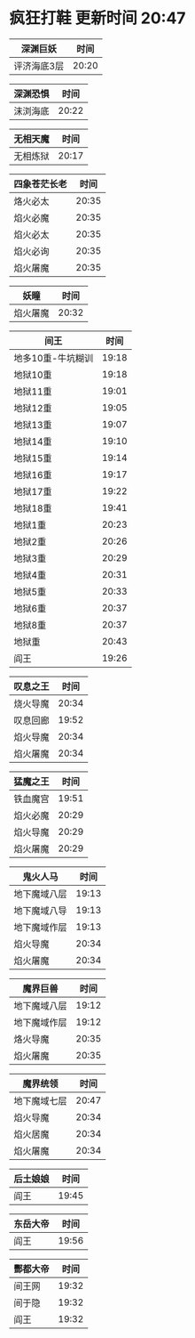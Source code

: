 # 疯狂打鞋 更新时间 20:47

| 深渊巨妖   | 时间    |
|--------|-------|
| 评济海底3层 | 20:20 |

| 深渊恐惧   | 时间    |
|--------|-------|
| 沫浏海底 | 20:22 |

| 无相天魔   | 时间    |
|--------|-------|
| 无相炼狱 | 20:17 |

| 四象苍茫长老   | 时间    |
|--------|-------|
| 烙火必太 | 20:35 |
| 焰火必魔 | 20:35 |
| 焰火必太 | 20:35 |
| 焰火必询 | 20:35 |
| 焰火屠魔 | 20:35 |

| 妖瞳   | 时间    |
|--------|-------|
| 焰火屠魔 | 20:32 |

| 间王   | 时间    |
|--------|-------|
| 地多10重-牛坑糊训 | 19:18 |
| 地狱10重 | 19:18 |
| 地狱11重 | 19:01 |
| 地狱12重 | 19:05 |
| 地狱13重 | 19:07 |
| 地狱14重 | 19:10 |
| 地狱15重 | 19:14 |
| 地狱16重 | 19:17 |
| 地狱17重 | 19:22 |
| 地狱18重 | 19:41 |
| 地狱1重 | 20:23 |
| 地狱2重 | 20:26 |
| 地狱3重 | 20:29 |
| 地狱4重 | 20:31 |
| 地狱5重 | 20:33 |
| 地狱6重 | 20:37 |
| 地狱8重 | 20:37 |
| 地狱重 | 20:43 |
| 阎王 | 19:26 |

| 叹息之王   | 时间    |
|--------|-------|
| 烧火导魔 | 20:34 |
| 叹息回廊 | 19:52 |
| 焰火导魔 | 20:34 |
| 焰火屠魔 | 20:34 |

| 猛魔之王   | 时间    |
|--------|-------|
| 铁血魔宫 | 19:51 |
| 焰火必魔 | 20:29 |
| 焰火导魔 | 20:29 |
| 焰火屠魔 | 20:29 |

| 鬼火人马   | 时间    |
|--------|-------|
| 地下魔域八层 | 19:13 |
| 地下魔域八导 | 19:13 |
| 地下魔域作层 | 19:13 |
| 焰火导魔 | 20:34 |
| 焰火屠魔 | 20:34 |

| 魔界巨兽   | 时间    |
|--------|-------|
| 地下魔域八层 | 19:12 |
| 地下魔域作层 | 19:12 |
| 烙火导魔 | 20:35 |
| 焰火屠魔 | 20:35 |

| 魔界统领   | 时间    |
|--------|-------|
| 地下魔域七层 | 20:47 |
| 焰火导魔 | 20:34 |
| 焰火居魔 | 20:34 |
| 焰火屠魔 | 20:34 |

| 后土娘娘   | 时间    |
|--------|-------|
| 阎王 | 19:45 |

| 东岳大帝   | 时间    |
|--------|-------|
| 阎王 | 19:56 |

| 酆都大帝   | 时间    |
|--------|-------|
| 间王网 | 19:32 |
| 间于隐 | 19:32 |
| 阎王 | 19:32 |